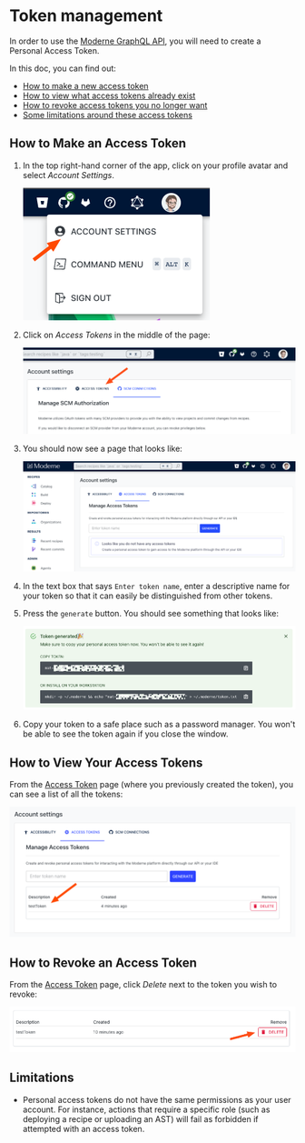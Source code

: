 # Token management

In order to use the [Moderne GraphQL API](https://api.public.moderne.io/), you will need to create a Personal Access Token.

In this doc, you can find out:

* [How to make a new access token](create-api-access-tokens.md#how-to-make-an-access-token)
* [How to view what access tokens already exist](create-api-access-tokens.md#how-to-view-your-access-tokens)
* [How to revoke access tokens you no longer want](create-api-access-tokens.md#how-to-revoke-an-access-token)
* [Some limitations around these access tokens](create-api-access-tokens.md#limitations)

## How to Make an Access Token

1.  In the top right-hand corner of the app, click on your profile avatar and select _Account Settings_.

    ![Account Settings Menu](../.gitbook/assets/account-settings-menu.png)
2.  Click on _Access Tokens_ in the middle of the page:

    ![Access Token Menu](../.gitbook/assets/access-token-menu.png)
3.  You should now see a page that looks like:

    ![Access Tokens Page](../.gitbook/assets/access-token-page.png)
4. In the text box that says `Enter token name`, enter a descriptive name for your token so that it can easily be distinguished from other tokens.
5.  Press the `generate` button. You should see something that looks like:

    ![Hint: Click the clipboard icon to copy your access token](../.gitbook/assets/obfuscated-token.png)
6. Copy your token to a safe place such as a password manager. You won't be able to see the token again if you close the window.

## How to View Your Access Tokens

From the [Access Token](https://public.moderne.io/settings/access-token) page (where you previously created the token), you can see a list of all the tokens:

![Access Token List](../.gitbook/assets/access-token-list.png)

## How to Revoke an Access Token

From the [Access Token](https://public.moderne.io/settings/access-token) page, click _Delete_ next to the token you wish to revoke:

![Delete Access Token](../.gitbook/assets/delete-access-token.png)

## Limitations

* Personal access tokens do not have the same permissions as your user account. For instance, actions that require a specific role (such as deploying a recipe or uploading an AST) will fail as forbidden if attempted with an access token.
